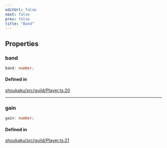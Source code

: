 ```yaml
---
editUrl: false
next: false
prev: false
title: "Band"
---
```


## Properties

<a id="band" name="band"></a>

### band

```ts
band: number;
```

#### Defined in

[shoukaku/src/guild/Player.ts:20](https://github.com/shipgirlproject/shoukaku/blob/30762f5af6c7b4176e69ee96fa39bc204a7cff21/src/guild/Player.ts#L20)

***

<a id="gain" name="gain"></a>

### gain

```ts
gain: number;
```

#### Defined in

[shoukaku/src/guild/Player.ts:21](https://github.com/shipgirlproject/shoukaku/blob/30762f5af6c7b4176e69ee96fa39bc204a7cff21/src/guild/Player.ts#L21)
